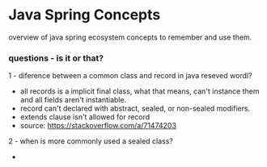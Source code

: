 # Java Spring Concepts
overview of java spring ecosystem concepts to remember and use them.


### questions - is it or that? 


1 - diference between a common class and record in java reseved wordl? 

 - all records is a implicit final class, what that means, can't instance them and all fields aren't instantiable.
 - record can't declared with abstract, sealed, or non-sealed modifiers.
 - extends clause isn't allowed for record
 - source: https://stackoverflow.com/a/71474203


2 - when is more commonly used a sealed class?

 - 
